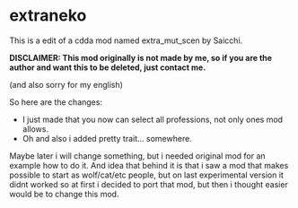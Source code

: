 # extraneko
This is a edit of a cdda mod named extra_mut_scen by Saicchi.

**DISCLAIMER: This mod originally is not made by me, so if you are the author and want this to be deleted, just contact me.**

(and also sorry for my english)

So here are the changes:
- I just made that you now can select all professions, not only ones mod allows.
- Oh and also i added pretty trait... somewhere.

Maybe later i will change something, but i needed original mod for an example how to do it.
And idea that behind it is that i saw a mod that makes possible to start as wolf/cat/etc people, but on last experimental version it didnt worked
so at first i decided to port that mod, but then i thought easier would be to change this mod.
